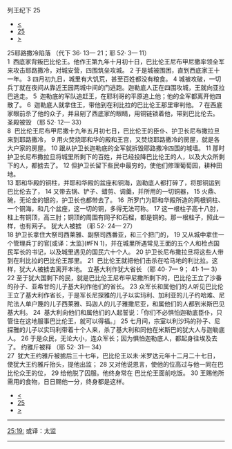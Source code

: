 ﻿





 列王纪下 25




* [<](bible/2KI24.md)
* [25](bible/2KI.md)
* [>](bible/1CH01.md)



 
25耶路撒冷陷落 （代下
36·
13—
21；耶
52·
3—
11）  
1  西底家背叛巴比伦王。他作王第九年十月初十日，巴比伦王尼布甲尼撒率领全军来攻击耶路撒冷，对城安营，四围筑垒攻城。 
2 于是城被围困，直到西底家王十一年。 
3 四月初九日，城里有大饥荒，甚至百姓都没有粮食。 
4 城被攻破，一切兵丁就在夜间从靠近王园两城中间的门逃跑。迦勒底人正在四围攻城，王就向亚拉巴逃走。 
5  迦勒底的军队追赶王，在耶利哥的平原追上他；他的全军都离开他四散了。 
6  迦勒底人就拿住王，带他到在利比拉的巴比伦王那里审判他。 
7 在西底家眼前杀了他的众子，并且剜了西底家的眼睛，用铜链锁着他，带到巴比伦去。 圣殿被毁 （耶
52·
12—
33）  
8  巴比伦王尼布甲尼撒十九年五月初七日，巴比伦王的臣仆、护卫长尼布撒拉旦来到耶路撒冷， 
9 用火焚烧耶和华的殿和王宫，又焚烧耶路撒冷的房屋，就是各大户家的房屋。 
10 跟从护卫长迦勒底的全军就拆毁耶路撒冷四围的城墙。 
11 那时护卫长尼布撒拉旦将城里所剩下的百姓，并已经投降巴比伦王的人，以及大众所剩下的人，都掳去了。 
12 但护卫长留下些民中最穷的，使他们修理葡萄园，耕种田地。  
13 耶和华殿的铜柱，并耶和华殿的盆座和铜海，迦勒底人都打碎了，将那铜运到巴比伦去了， 
14 又带去锅、铲子、蜡剪、调羹，并所用的一切铜器， 
15 火鼎、碗，无论金的银的，护卫长也都带去了。 
16  所罗门为耶和华殿所造的两根铜柱、一个铜海，和几个盆座，这一切的铜，多得无法可称。 
17 这一根柱子高十八肘，柱上有铜顶，高三肘；铜顶的周围有网子和石榴，都是铜的。那一根柱子，照此一样，也有网子。 犹大人被掳 （耶
52·
24—
27）  
18 护卫长拿住大祭司西莱雅、副祭司西番亚，和三个把门的， 
19 又从城中拿住一个管理兵丁的官[或译：太监](#FN
1)，并在城里所遇常见王面的五个人和检点国民军长的书记，以及城里遇见的国民六十个人。 
20 护卫长尼布撒拉旦将这些人带到在利比拉的巴比伦王那里。 
21  巴比伦王就把他们击杀在哈马地的利比拉。这样，犹大人被掳去离开本地。 立基大利作犹大省长 （耶
40·
7—
9；
41·
1—
3）  
22 至于犹大国剩下的民，就是巴比伦王尼布甲尼撒所剩下的，巴比伦王立了沙番的孙子、亚希甘的儿子基大利作他们的省长。 
23 众军长和属他们的人听见巴比伦王立了基大利作省长，于是军长尼探雅的儿子以实玛利、加利亚的儿子约哈难、尼陀法人单户篾的儿子西莱雅、玛迦人的儿子雅撒尼亚，和属他们的人都到米斯巴见基大利。 
24  基大利向他们和属他们的人起誓说：「你们不必惧怕迦勒底臣仆，只管住在这地服事巴比伦王，就可以得福。」 
25 七月间，宗室以利沙玛的孙子、尼探雅的儿子以实玛利带着十个人来，杀了基大利和同他在米斯巴的犹大人与迦勒底人。 
26 于是众民，无论大小，连众军长；因为惧怕迦勒底人，都起身往埃及去了。 约雅斤被释 （耶
52·
31—
34）  
27  犹大王约雅斤被掳后三十七年，巴比伦王以未·米罗达元年十二月二十七日，使犹大王约雅斤抬头，提他出监； 
28 又对他说恩言，使他的位高过与他一同在巴比伦众王的位， 
29 给他脱了囚服。他终身常在 巴比伦王面前吃饭。 
30 王赐他所需用的食物，日日赐他一分，终身都是这样。 
* [<](bible/2KI24.md)
* [25](bible/2KI.md)
* [>](bible/1CH01.md)





---


[25:19:](#V19)
或译：太监




---









